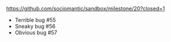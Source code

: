 https://github.com/sociomantic/sandbox/milestone/20?closed=1

* Terrible bug #55
* Sneaky bug #56
* Obvious bug #57
